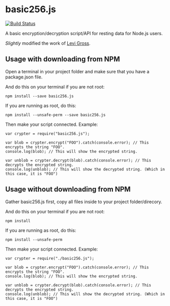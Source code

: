 basic256.js
=========================

[![Build Status](https://travis-ci.org/linuxgemini/basic256.js.svg?branch=master)](https://travis-ci.org/linuxgemini/basic256.js)

A basic encryption/decryption script/API for resting data for Node.js users.

*Slightly* modified the work of [Levi Gross](http://www.levigross.com/2014/03/30/how-to-write-an-encrypt-and-decrypt-api-for-data-at-rest-in-nodejs/).

Usage with downloading from NPM
-----

Open a terminal in your project folder and make sure that you have a package.json file.

And do this on your terminal if you are not root:

    npm install --save basic256.js

If you are running as root, do this:

    npm install --unsafe-perm --save basic256.js

Then make your script connected. Example:

    var crypter = require("basic256.js");
    
    var blob = crypter.encrypt("FOO").catch(console.error); // This encrypts the string "FOO".
    console.log(blob); // This will show the encrypted string.
    
    var unblob = crypter.decrypt(blob).catch(console.error); // This decrypts the encrypted string.
    console.log(unblob); // This will show the decrypted string. (Which in this case, it is "FOO")


Usage without downloading from NPM
-----

Gather basic256.js first, copy all files inside to your project folder/direcory.

And do this on your terminal if you are not root:

    npm install

If you are running as root, do this:

    npm install --unsafe-perm

Then make your script connected. Example:

    var crypter = require("./basic256.js");
    
    var blob = crypter.encrypt("FOO").catch(console.error); // This encrypts the string "FOO".
    console.log(blob); // This will show the encrypted string.
    
    var unblob = crypter.decrypt(blob).catch(console.error); // This decrypts the encrypted string.
    console.log(unblob); // This will show the decrypted string. (Which in this case, it is "FOO")
